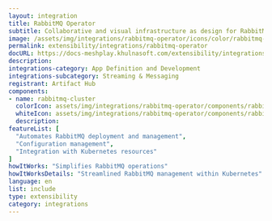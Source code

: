 ```yaml
---
layout: integration
title: RabbitMQ Operator
subtitle: Collaborative and visual infrastructure as design for RabbitMQ Operator
image: /assets/img/integrations/rabbitmq-operator/icons/color/rabbitmq-operator-color.svg
permalink: extensibility/integrations/rabbitmq-operator
docURL: https://docs-meshplay.khulnasoft.com/extensibility/integrations/rabbitmq-operator
description: 
integrations-category: App Definition and Development
integrations-subcategory: Streaming & Messaging
registrant: Artifact Hub
components: 
- name: rabbitmq-cluster
  colorIcon: assets/img/integrations/rabbitmq-operator/components/rabbitmq-cluster/icons/color/rabbitmq-cluster-color.svg
  whiteIcon: assets/img/integrations/rabbitmq-operator/components/rabbitmq-cluster/icons/white/rabbitmq-cluster-white.svg
  description: 
featureList: [
  "Automates RabbitMQ deployment and management",
  "Configuration management",
  "Integration with Kubernetes resources"
]
howItWorks: "Simplifies RabbitMQ operations"
howItWorksDetails: "Streamlined RabbitMQ management within Kubernetes"
language: en
list: include
type: extensibility
category: integrations
---
```

